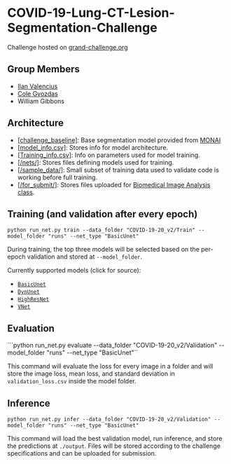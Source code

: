 ﻿# COVID-19-Lung-CT-Lesion-Segmentation-Challenge

Challenge hosted on [grand-challenge.org](https://covid-segmentation.grand-challenge.org/)

## Group Members
* [Ilan Valencius](https://github.com/ivalencius)
* [Cole Gvozdas](https://github.com/colegvozdas1)
* William Gibbons

## Architecture
* [[challenge_baseline]](https://github.com/ivalencius/COVID-19-Lung-CT-Lesion-Segmentation-Challenge/tree/main/challenge_baseline): Base segmentation model provided from [MONAI](https://github.com/Project-MONAI/tutorials/tree/master/3d_segmentation/challenge_baseline)
* [[model_info.csv]](https://github.com/ivalencius/COVID-19-Lung-CT-Lesion-Segmentation-Challenge/blob/main/model_info.csv): Stores info for model architecture.
* [[Training_info.csv]](https://github.com/ivalencius/COVID-19-Lung-CT-Lesion-Segmentation-Challenge/blob/main/training_info.csv): Info on parameters used for model training. 
* [[/nets/]](https://github.com/ivalencius/COVID-19-Lung-CT-Lesion-Segmentation-Challenge/blob/main/nets): Stores files defining models used for training.
* [[/sample_data/]](https://github.com/ivalencius/COVID-19-Lung-CT-Lesion-Segmentation-Challenge/tree/main/sample_data): Small subset of training data used to validate code is working before full training.
* [[/for_submit/]](https://github.com/ivalencius/COVID-19-Lung-CT-Lesion-Segmentation-Challenge/blob/main/for_submit): Stores files uploaded for [Biomedical Image Analysis class](https://github.com/ivalencius/Biomedical_Image_Analysis_CSCI3397). 

## Training (and validation after every epoch)
```python run_net.py train --data_folder "COVID-19-20_v2/Train" --model_folder "runs" --net_type "BasicUnet"```

During training, the top three models will be selected based on the per-epoch validation and stored at ```--model_folder```.

Currently supported models (click for source):
* [`BasicUnet`](https://www.nature.com/articles/s41592-018-0261-2)
* [`DynUnet`](https://arxiv.org/abs/1904.08128)
* [`HighResNet`](https://arxiv.org/abs/1707.01992)
* [`VNet`](https://arxiv.org/pdf/1606.04797.pdf)

## Evaluation
```python run_net.py evaluate --data_folder "COVID-19-20_v2/Validation" --model_folder "runs" --net_type "BasicUnet"``

This command will evaluate the loss for every image in a folder and will store the image loss, mean loss, and standard deviation in `validation_loss.csv` inside the model folder.

## Inference
```python run_net.py infer --data_folder "COVID-19-20_v2/Validation" --model_folder "runs" --net_type "BasicUnet"```

This command will load the best validation model, run inference, and store the predictions at ```./output```. Files will be stored according to the challenge specifications and can be uploaded for submission.
